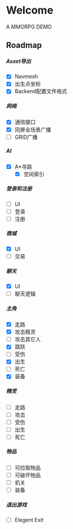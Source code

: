 # Welcome
A MMORPG DEMO


## __Roadmap__

##### __Asset导出__
  - [x] Navmesh
  - [x] 出生点坐标
  - [x] Backend配置文件格式
  
##### __网络__ 
  - [x] 通信接口
  - [x] 同屏全场景广播
  - [ ] GRID广播
  
##### __AI__
  - [x] A\*寻路
    - [x] 空间索引

##### __登录和注册__
  - [ ] UI
  - [ ] 登录
  - [ ] 注册
  
##### __商城__
  - [x] UI
  - [ ] 交易
  
##### __聊天__
  - [x] UI
  - [ ] 聊天逻辑
  
##### __主角__
  - [x] 走路
  - [x] 攻击精灵
  - [ ] 攻击其它人
  - [x] 跳跃
  - [ ] 受伤
  - [x] 出生
  - [ ] 死亡
  - [x] 装备
  
##### __精灵__
  - [ ] 走路
  - [ ] 攻击
  - [ ] 受伤
  - [ ] 出生
  - [ ] 死亡

##### __物品__
  - [ ] 可捡取物品
  - [ ] 可破坏物品
  - [ ] 机关
  - [ ] 装备

##### __退出游戏__
  - [ ] Elegent Exit


